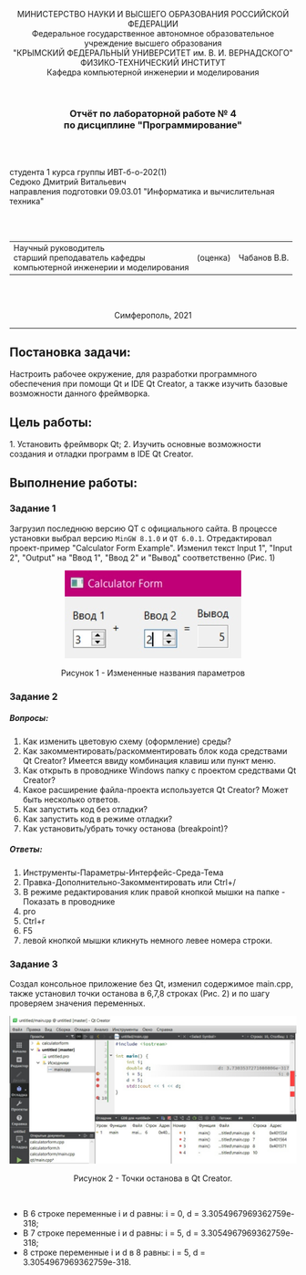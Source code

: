 <p align="center">МИНИСТЕРСТВО НАУКИ  И ВЫСШЕГО ОБРАЗОВАНИЯ РОССИЙСКОЙ ФЕДЕРАЦИИ<br>
Федеральное государственное автономное образовательное учреждение высшего образования<br>
"КРЫМСКИЙ ФЕДЕРАЛЬНЫЙ УНИВЕРСИТЕТ им. В. И. ВЕРНАДСКОГО"<br>
ФИЗИКО-ТЕХНИЧЕСКИЙ ИНСТИТУТ<br>
Кафедра компьютерной инженерии и моделирования</p>
<br>
<h3 align="center">Отчёт по лабораторной работе № 4<br> по дисциплине "Программирование"</h3>
<br><br>
<p>студента 1 курса группы ИВТ-б-о-202(1)<br>
Седюко Дмитрий Витальевич<br>
направления подготовки 09.03.01 "Информатика и вычислительная техника"</p>
<br><br>
<table>
<tr><td>Научный руководитель<br> старший преподаватель кафедры<br> компьютерной инженерии и моделирования</td>
<td>(оценка)</td>
<td>Чабанов В.В.</td>
</tr>
</table>
<br><br>
<p align="center">Симферополь, 2021</p>
<hr>

<h2> Постановка задачи: </h2>
Настроить рабочее окружение, для разработки программного обеспечения при помощи Qt и IDE Qt Creator, а также изучить базовые возможности данного фреймворка.

<h2> Цель работы:</h2>
1.  Установить фреймворк Qt;
2.  Изучить основные возможности создания и отладки программ в IDE Qt Creator.

<h2>Выполнение работы:</h2>

### Задание 1 ####
Загрузил последнюю версию QT с официального сайта. В процессе установки выбрал версию `MinGW 8.1.0` и `QT 6.0.1`.
Отредактировал проект-пример "Calculator Form Example". Изменил текст Input 1", "Input 2", "Output" на "Ввод 1", "Ввод 2" и "Вывод" соответственно (Рис. 1)

<p align="center"> <img  src="./image/1.png"> </p>
<p align="center"> Рисунок 1 - Измененные названия параметров

### Задание 2 ###
##### Вопросы: #####
1. Как изменить цветовую схему (оформление) среды?
2. Как закомментировать/раскомментировать блок кода средствами Qt Creator? Имеется ввиду комбинация клавиш или пункт меню.
3. Как открыть в проводнике Windows папку с проектом средствами Qt Creator?
4. Какое расширение файла-проекта используется Qt Creator? Может быть несколько ответов.
5. Как запустить код без отладки?
6. Как запустить код в режиме отладки?
7. Как установить/убрать точку останова (breakpoint)?

##### Ответы: #####
1. Инструменты-Параметры-Интерфейс-Среда-Тема
2. Правка-Дополнительно-Закомментировать или Ctrl+/
3. В режиме редактирования клик правой кнопкой мышки на папке - Показать в проводнике
4. pro
5. Ctrl+r
6. F5
7. левой кнопкой мышки кликнуть немного левее номера строки.

### Задание 3 ###

Создал консольное приложение без Qt, изменил содержимое main.cpp, также установил точки останова в 6,7,8 строках (Рис. 2) и по шагу проверяем значения переменных.

<p align="center"> <img src ="./image/2.png"</p>
<p align="center"> Рисунок 2 - Точки останова в Qt Creator. </p> </br>

* В 6 строке переменные i и d равны: i = 0, d = 3.3054967969362759e-318;
* В 7 строке переменные i и d равны: i = 5, d = 3.3054967969362759e-318;
*  8 строке переменные i и d в 8 равны: i = 5, d = 3.3054967969362759e-318.
